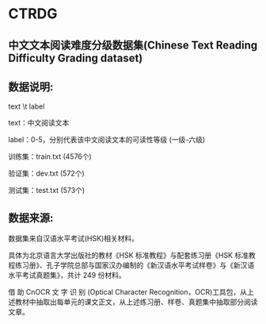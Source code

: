 # CTRDG
## 中文文本阅读难度分级数据集(Chinese Text Reading Difficulty Grading dataset)
## 数据说明:
text \t label

text：中文阅读文本

label：0-5，分别代表该中文阅读文本的可读性等级 (一级-六级)

训练集：train.txt (4576个)

验证集：dev.txt (572个)

测试集：test.txt (573个)


## 数据来源:
数据集来自汉语水平考试(HSK)相关材料。

具体为北京语言大学出版社的教材《HSK 标准教程》与配套练习册《HSK 标准教程练习册》、孔子学院总部与国家汉办编制的《新汉语水平考试样卷》与《新汉语水平考试真题集》，共计 249 份材料。

借 助 CnOCR 文 字 识 别 (Optical Character Recognition，OCR)工具包，从上述教材中抽取出每单元的课文正文，从上述练习册、样卷、真题集中抽取部分阅读文章。

